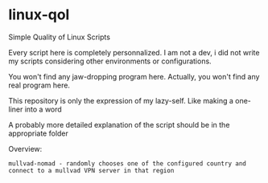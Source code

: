 # linux-qol
 Simple Quality of Linux Scripts

 Every script here is completely personnalized.
 I am not a dev, i did not write my scripts considering other environments or configurations.

 You won't find any jaw-dropping program here.
 Actually, you won't find any real program here.

 This repository is only the expression of my lazy-self.
 Like making a one-liner into a word

 A probably more detailed explanation of the script should be in the appropriate folder


 Overview:

    mullvad-nomad - randomly chooses one of the configured country and connect to a mullvad VPN server in that region
